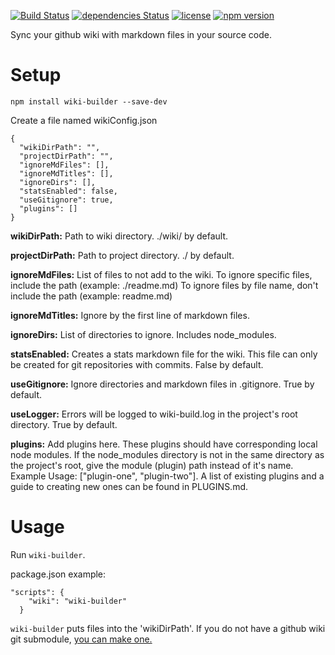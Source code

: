 [![Build Status](https://travis-ci.org/petekeller2/wiki-builder.svg?branch=master)](https://travis-ci.org/petekeller2/wiki-builder) 
[![dependencies Status](https://david-dm.org/petekeller2/wiki-builder/status.svg)](https://david-dm.org/petekeller2/wiki-builder)
[![license](https://img.shields.io/github/license/mashape/apistatus.svg)](https://github.com/petekeller2/wiki-builder/LICENSE)
[![npm version](http://img.shields.io/npm/v/wiki-builder.svg?style=flat)](https://npmjs.org/package/wiki-builder)

Sync your github wiki with markdown
files in your source code.

# Setup

`npm install wiki-builder --save-dev`

Create a file named wikiConfig.json

```
{
  "wikiDirPath": "",
  "projectDirPath": "",
  "ignoreMdFiles": [],
  "ignoreMdTitles": [],
  "ignoreDirs": [],
  "statsEnabled": false,
  "useGitignore": true,
  "plugins": []
}
```

**wikiDirPath:** Path to wiki directory. ./wiki/ by default.

**projectDirPath:** Path to project directory. ./ by default.

**ignoreMdFiles:** List of files to not add to the wiki. 
To ignore specific files, include the path (example: ./readme.md) 
To ignore files by file name, don't include the path (example: readme.md)

**ignoreMdTitles:** Ignore by the first line of markdown files.

**ignoreDirs:** List of directories to ignore. Includes node_modules.

**statsEnabled:** Creates a stats markdown file for the wiki. This file can 
only be created for git repositories with commits. False by default.

**useGitignore:** Ignore directories and markdown files in 
.gitignore. True by default.

**useLogger:** Errors will be logged to wiki-build.log 
in the project's root directory. True by default.

**plugins:** Add plugins here. These plugins should have 
 corresponding local node modules. If the node_modules directory is not 
in the same directory as the project's root, give the module 
(plugin) path instead of it's name. Example Usage: ["plugin-one", "plugin-two"]. 
A list of existing plugins and a guide to creating new ones can 
be found in PLUGINS.md.

# Usage

Run `wiki-builder`. 

package.json example:
```
"scripts": {
    "wiki": "wiki-builder"
  }
```

`wiki-builder` puts files into the 'wikiDirPath'. If you do 
not have a github wiki git submodule, [you can make one.](https://brendancleary.com/2013/03/08/including-a-github-wiki-in-a-repository-as-a-submodule/)
